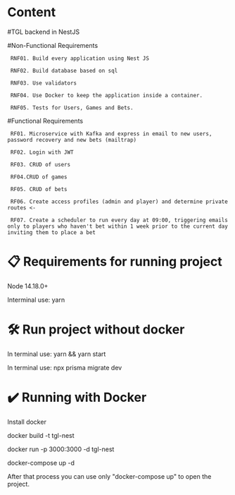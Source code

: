 # Content

#TGL backend in NestJS

#Non-Functional Requirements

     RNF01. Build every application using Nest JS

     RNF02. Build database based on sql

     RNF03. Use validators

     RNF04. Use Docker to keep the application inside a container.

     RNF05. Tests for Users, Games and Bets.

#Functional Requirements

     RF01. Microservice with Kafka and express in email to new users, password recovery and new bets (mailtrap)

     RF02. Login with JWT

     RF03. CRUD of users

     RF04.CRUD of games

     RF05. CRUD of bets

     RF06. Create access profiles (admin and player) and determine private routes <-

     RF07. Create a scheduler to run every day at 09:00, triggering emails only to players who haven't bet within 1 week prior to the current day inviting them to place a bet

# 📋 Requirements for running project

Node 14.18.0+

Interminal use: yarn

# 🛠️ Run project without docker

In terminal use: yarn && yarn start

In terminal use: npx prisma migrate dev

# ✔️ Running with Docker

Install docker

docker build -t tgl-nest

docker run -p 3000:3000 -d tgl-nest

docker-compose up -d

After that process you can use only "docker-compose up" to open the project.
